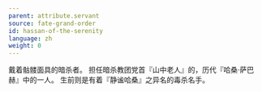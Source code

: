 ```yaml
---
parent: attribute.servant
source: fate-grand-order
id: hassan-of-the-serenity
language: zh
weight: 0
---
```


戴着骷髅面具的暗杀者。
担任暗杀教团党首『山中老人』的，历代『哈桑·萨巴赫』中的一人。
生前则是有着『静谧哈桑』之异名的毒杀名手。
